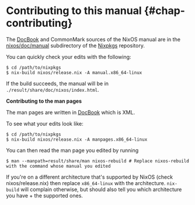# Contributing to this manual {#chap-contributing}

The [DocBook] and CommonMark sources of the NixOS manual are in the [nixos/doc/manual](https://github.com/NixOS/nixpkgs/tree/master/nixos/doc/manual) subdirectory of the [Nixpkgs](https://github.com/NixOS/nixpkgs) repository.

You can quickly check your edits with the following:

```ShellSession
$ cd /path/to/nixpkgs
$ nix-build nixos/release.nix -A manual.x86_64-linux
```

If the build succeeds, the manual will be in `./result/share/doc/nixos/index.html`.

**Contributing to the man pages**

The man pages are written in [DocBook] which is XML.

To see what your edits look like:

```ShellSession
$ cd /path/to/nixpkgs
$ nix-build nixos/release.nix -A manpages.x86_64-linux
```

You can then read the man page you edited by running

```ShellSession
$ man --manpath=result/share/man nixos-rebuild # Replace nixos-rebuild with the command whose manual you edited
```

If you're on a different architecture that's supported by NixOS (check nixos/release.nix) then replace `x86_64-linux` with the architecture.
`nix-build` will complain otherwise, but should also tell you which architecture you have + the supported ones.

[DocBook]: https://en.wikipedia.org/wiki/DocBook

